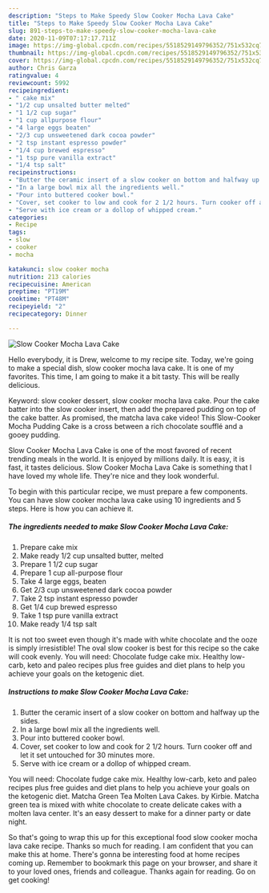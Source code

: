 ```yaml
---
description: "Steps to Make Speedy Slow Cooker Mocha Lava Cake"
title: "Steps to Make Speedy Slow Cooker Mocha Lava Cake"
slug: 891-steps-to-make-speedy-slow-cooker-mocha-lava-cake
date: 2020-11-09T07:17:17.711Z
image: https://img-global.cpcdn.com/recipes/5518529149796352/751x532cq70/slow-cooker-mocha-lava-cake-recipe-main-photo.jpg
thumbnail: https://img-global.cpcdn.com/recipes/5518529149796352/751x532cq70/slow-cooker-mocha-lava-cake-recipe-main-photo.jpg
cover: https://img-global.cpcdn.com/recipes/5518529149796352/751x532cq70/slow-cooker-mocha-lava-cake-recipe-main-photo.jpg
author: Chris Garza
ratingvalue: 4
reviewcount: 5992
recipeingredient:
- " cake mix"
- "1/2 cup unsalted butter melted"
- "1 1/2 cup sugar"
- "1 cup allpurpose flour"
- "4 large eggs beaten"
- "2/3 cup unsweetened dark cocoa powder"
- "2 tsp instant espresso powder"
- "1/4 cup brewed espresso"
- "1 tsp pure vanilla extract"
- "1/4 tsp salt"
recipeinstructions:
- "Butter the ceramic insert of a slow cooker on bottom and halfway up the sides."
- "In a large bowl mix all the ingredients well."
- "Pour into buttered cooker bowl."
- "Cover, set cooker to low and cook for 2 1/2 hours. Turn cooker off and let it set untouched for 30 minutes more."
- "Serve with ice cream or a dollop of whipped cream."
categories:
- Recipe
tags:
- slow
- cooker
- mocha

katakunci: slow cooker mocha 
nutrition: 213 calories
recipecuisine: American
preptime: "PT19M"
cooktime: "PT48M"
recipeyield: "2"
recipecategory: Dinner

---
```



![Slow Cooker Mocha Lava Cake](https://img-global.cpcdn.com/recipes/5518529149796352/751x532cq70/slow-cooker-mocha-lava-cake-recipe-main-photo.jpg)

Hello everybody, it is Drew, welcome to my recipe site. Today, we're going to make a special dish, slow cooker mocha lava cake. It is one of my favorites. This time, I am going to make it a bit tasty. This will be really delicious.

Keyword: slow cooker dessert, slow cooker mocha lava cake. Pour the cake batter into the slow cooker insert, then add the prepared pudding on top of the cake batter. As promised, the matcha lava cake video! This Slow-Cooker Mocha Pudding Cake is a cross between a rich chocolate soufflé and a gooey pudding.

Slow Cooker Mocha Lava Cake is one of the most favored of recent trending meals in the world. It is enjoyed by millions daily. It is easy, it is fast, it tastes delicious. Slow Cooker Mocha Lava Cake is something that I have loved my whole life. They're nice and they look wonderful.


To begin with this particular recipe, we must prepare a few components. You can have slow cooker mocha lava cake using 10 ingredients and 5 steps. Here is how you can achieve it.

<!--inarticleads1-->

##### The ingredients needed to make Slow Cooker Mocha Lava Cake:

1. Prepare  cake mix
1. Make ready 1/2 cup unsalted butter, melted
1. Prepare 1 1/2 cup sugar
1. Prepare 1 cup all-purpose flour
1. Take 4 large eggs, beaten
1. Get 2/3 cup unsweetened dark cocoa powder
1. Take 2 tsp instant espresso powder
1. Get 1/4 cup brewed espresso
1. Take 1 tsp pure vanilla extract
1. Make ready 1/4 tsp salt


It is not too sweet even though it&#39;s made with white chocolate and the ooze is simply irresistible! The oval slow cooker is best for this recipe so the cake will cook evenly. You will need: Chocolate fudge cake mix. Healthy low-carb, keto and paleo recipes plus free guides and diet plans to help you achieve your goals on the ketogenic diet. 

<!--inarticleads2-->

##### Instructions to make Slow Cooker Mocha Lava Cake:

1. Butter the ceramic insert of a slow cooker on bottom and halfway up the sides.
1. In a large bowl mix all the ingredients well.
1. Pour into buttered cooker bowl.
1. Cover, set cooker to low and cook for 2 1/2 hours. Turn cooker off and let it set untouched for 30 minutes more.
1. Serve with ice cream or a dollop of whipped cream.


You will need: Chocolate fudge cake mix. Healthy low-carb, keto and paleo recipes plus free guides and diet plans to help you achieve your goals on the ketogenic diet. Matcha Green Tea Molten Lava Cakes. by Kirbie. Matcha green tea is mixed with white chocolate to create delicate cakes with a molten lava center. It&#39;s an easy dessert to make for a dinner party or date night. 

So that's going to wrap this up for this exceptional food slow cooker mocha lava cake recipe. Thanks so much for reading. I am confident that you can make this at home. There's gonna be interesting food at home recipes coming up. Remember to bookmark this page on your browser, and share it to your loved ones, friends and colleague. Thanks again for reading. Go on get cooking!

